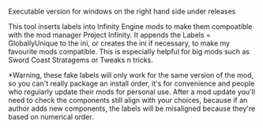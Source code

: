 Executable version for windows on the right hand side under releases

This tool inserts labels into Infinity Engine mods to make them compoatible with the mod manager Project Infinity. 
It appends the Labels = GloballyUnique to the ini, or creates the ini if necessary, to make my favourite mods compatible.
This is especially helpful for big mods such as Sword Coast Stratagems or Tweaks n tricks.

*Warning, these fake labels will only work for the same version of the mod, so you can't really package an install order, it's for convenience and people who regularly update their mods for personal use.
After a mod update you'll need to check the components still align with your choices, because if an author adds new components, the labels will be misaligned because they're based on numerical order.